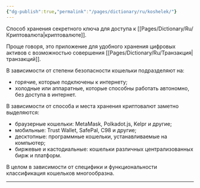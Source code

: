 ```yaml
---
{"dg-publish":true,"permalink":"/pages/dictionary/ru/koshelek/"}
---
```



Способ хранения секретного ключа для доступа к [[Pages/Dictionary/Ru/Криптовалюта\|криптовалюте]].

Проще говоря, это приложение для удобного хранения цифровых активов с возможностью совершения [[Pages/Dictionary/Ru/Транзакция\|транзакций]].

В зависимости от степени безопасности кошельки подразделяют на:

* горячие, которые подключены к интернету;
* холодные или аппаратные, которые способны работать автономно, без доступа в интернет.

В зависимости от способа и места хранения криптовалют заметно выделяются:

* браузерные кошельки: MetaMask, Polkadot.js, Kelpr и другие;
* мобильные: Trust Wallet, SafePal, C98 и другие;
* десктопные: программные кошельки, устанавливаемые на компьютер;
* биржевые и кастодиальные: кошельки различных централизованных бирж и платформ.

В целом в зависимости от специфики и функциональности классификация кошельков многообразна.

---

